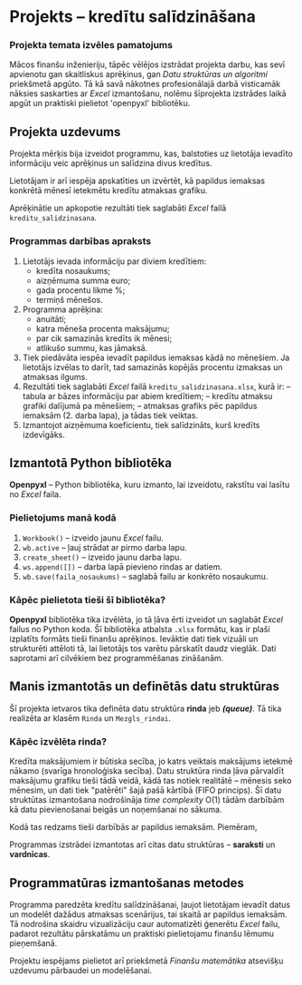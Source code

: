 # Projekts – kredītu salīdzināšana
### Projekta temata izvēles pamatojums
Mācos finanšu inženieriju, tāpēc vēlējos izstrādat projekta darbu, kas sevī apvienotu gan skaitliskus aprēķinus, gan _Datu struktūras un algoritmi_ priekšmetā apgūto. Tā kā savā nākotnes profesionālajā darbā visticamāk nāksies saskarties ar _Excel_ izmantošanu, nolēmu šīprojekta izstrādes laikā apgūt un praktiski pielietot 'openpyxl' bibliotēku.

## Projekta uzdevums
Projekta mērķis bija izveidot programmu, kas, balstoties uz lietotāja ievadīto informāciju veic aprēķinus un salīdzina divus kredītus.

Lietotājam ir arī iespēja apskatīties un izvērtēt, kā papildus iemaksas konkrētā mēnesī ietekmētu kredītu atmaksas grafiku.

Aprēķinātie un apkopotie rezultāti tiek saglabāti _Excel_ failā `kreditu_salidzinasana`.
### Programmas darbības apraksts
1. Lietotājs ievada informāciju par diviem kredītiem:
   - kredīta nosaukums;
   - aizņēmuma summa euro;
   - gada procentu likme %;
   - termiņš mēnešos.
2. Programma aprēķina:
   - anuitāti;
   - katra mēneša procenta maksājumu;
   - par cik samazinās kredīts ik mēnesi;
   - atlikušo summu, kas jāmaksā.
3. Tiek piedāvāta iespēa ievadīt papildus iemaksas kādā no mēnešiem. Ja lietotājs izvēlas to darīt, tad samazinās kopējās procentu izmaksas un atmaksas ilgums.
4. Rezultāti tiek saglabāti _Excel_ failā `kreditu_salidzinasana.xlsx`, kurā ir:
   – tabula ar bāzes informāciju par abiem kredītiem;
   – kredītu atmaksu grafiki dalījumā pa mēnešiem;
   – atmaksas grafiks pēc papildus iemaksām (2. darba lapa), ja tādas tiek veiktas.
5. Izmantojot aizņēmuma koeficientu, tiek salīdzināts, kurš kredīts izdevīgāks.

## Izmantotā Python bibliotēka
**Openpyxl** – Python bibliotēka, kuru izmanto, lai izveidotu, rakstītu vai lasītu no _Excel_ faila.
### Pielietojums manā kodā
1. `Workbook()` – izveido jaunu _Excel_ failu.
2. `wb.active` – ļauj strādat ar pirmo darba lapu.
3. `create_sheet()` – izveido jaunu darba lapu.
4. `ws.append([])` – darba lapā pievieno rindas ar datiem.
5. `wb.save(faila_nosaukums)` – saglabā failu ar konkrēto nosaukumu.
### Kāpēc pielietota tieši šī bibliotēka?
**Openpyxl** bibliotēka tika izvēlēta, jo tā ļāva ērti izveidot un saglabāt _Excel_ failus no Python koda. Šī bibliotēka atbalsta `.xlsx` formātu, kas ir plaši izplatīts formāts tieši finanšu aprēķinos. Ievāktie dati tiek vizuāli un strukturēti attēloti tā, lai lietotājs tos varētu pārskatīt daudz vieglāk. Dati saprotami arī cilvēkiem bez programmēšanas zināšanām.

## Manis izmantotās un definētās datu struktūras
Šī projekta ietvaros tika definēta datu struktūra **rinda** jeb **_(queue)_**. Tā tika realizēta ar klasēm `Rinda` un `Mezgls_rindai`.
### Kāpēc izvēlēta rinda?
Kredīta maksājumiem ir būtiska secība, jo katrs veiktais maksājums ietekmē nākamo (svarīga hronoloģiska secība). Datu struktūra rinda ļāva pārvaldīt maksājumu grafiku tieši tādā veidā, kādā tas notiek realitātē – mēnesis seko mēnesim, un dati tiek "patērēti" šajā pašā kārtībā (FIFO princips).
Šī datu struktūtas izmantošana nodrošināja _time complexity_ O(1) tādām darbībām kā datu pievienošanai beigās un noņemšanai no sākuma.

Kodā tas redzams tieši darbībās ar papildus iemaksām. Piemēram,

Programmas izstrādei izmantotas arī citas datu struktūras – **saraksti** un **vardnīcas**.

## Programmatūras izmantošanas metodes
Programma paredzēta kredītu salīdzināšanai, ļaujot lietotājam ievadīt datus un modelēt dažādus atmaksas scenārijus, tai skaitā ar papildus iemaksām. Tā nodrošina skaidru vizualizāciju caur automatizēti ģenerētu _Excel_ failu, padarot rezultātu pārskatāmu un praktiski pielietojamu finanšu lēmumu pieņemšanā.

Projektu iespējams pielietot arī priekšmetā _Finanšu matemātika_ atsevišķu uzdevumu pārbaudei un modelēšanai.
